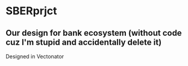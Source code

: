 # SBERprjct
Our design for bank ecosystem (without code cuz I'm stupid and accidentally delete it)
--
Designed in Vectonator 
